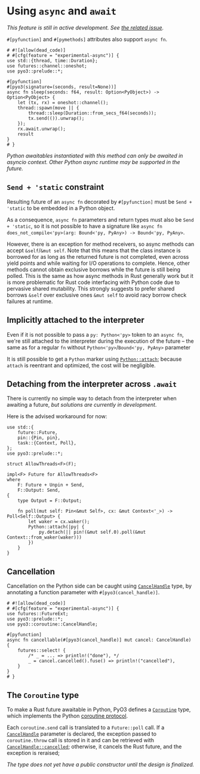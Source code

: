 # Using `async` and `await`

*This feature is still in active development. See [the related issue](https://github.com/PyO3/pyo3/issues/1632).*

`#[pyfunction]` and `#[pymethods]` attributes also support `async fn`.

```rust,no_run
# #![allow(dead_code)]
# #[cfg(feature = "experimental-async")] {
use std::{thread, time::Duration};
use futures::channel::oneshot;
use pyo3::prelude::*;

#[pyfunction]
#[pyo3(signature=(seconds, result=None))]
async fn sleep(seconds: f64, result: Option<PyObject>) -> Option<PyObject> {
    let (tx, rx) = oneshot::channel();
    thread::spawn(move || {
        thread::sleep(Duration::from_secs_f64(seconds));
        tx.send(()).unwrap();
    });
    rx.await.unwrap();
    result
}
# }
```

*Python awaitables instantiated with this method can only be awaited in *asyncio* context. Other Python async runtime may be supported in the future.*

## `Send + 'static` constraint

Resulting future of an `async fn` decorated by `#[pyfunction]` must be `Send + 'static` to be embedded in a Python object.

As a consequence, `async fn` parameters and return types must also be `Send + 'static`, so it is not possible to have a signature like `async fn does_not_compile<'py>(arg: Bound<'py, PyAny>) -> Bound<'py, PyAny>`.

However, there is an exception for method receivers, so async methods can accept `&self`/`&mut self`. Note that this means that the class instance is borrowed for as long as the returned future is not completed, even across yield points and while waiting for I/O operations to complete. Hence, other methods cannot obtain exclusive borrows while the future is still being polled. This is the same as how async methods in Rust generally work but it is more problematic for Rust code interfacing with Python code due to pervasive shared mutability. This strongly suggests to prefer shared borrows `&self` over exclusive ones `&mut self` to avoid racy borrow check failures at runtime.

## Implicitly attached to the interpreter

Even if it is not possible to pass a `py: Python<'py>` token to an `async fn`, we're still attached to the interpreter during the execution of the future – the same as for a regular `fn` without `Python<'py>`/`Bound<'py, PyAny>` parameter

It is still possible to get a `Python` marker using [`Python::attach`]({{#PYO3_DOCS_URL}}/pyo3/marker/struct.Python.html#method.attach); because `attach` is reentrant and optimized, the cost will be negligible.

## Detaching from the interpreter across `.await`

There is currently no simple way to detach from the interpreter when awaiting a future, *but solutions are currently in development*.

Here is the advised workaround for now:

```rust,ignore
use std::{
    future::Future,
    pin::{Pin, pin},
    task::{Context, Poll},
};
use pyo3::prelude::*;

struct AllowThreads<F>(F);

impl<F> Future for AllowThreads<F>
where
    F: Future + Unpin + Send,
    F::Output: Send,
{
    type Output = F::Output;

    fn poll(mut self: Pin<&mut Self>, cx: &mut Context<'_>) -> Poll<Self::Output> {
        let waker = cx.waker();
        Python::attach(|py| {
            py.detach(|| pin!(&mut self.0).poll(&mut Context::from_waker(waker)))
        })
    }
}
```

## Cancellation

Cancellation on the Python side can be caught using [`CancelHandle`]({{#PYO3_DOCS_URL}}/pyo3/coroutine/struct.CancelHandle.html) type, by annotating a function parameter with `#[pyo3(cancel_handle)]`.

```rust,no_run
# #![allow(dead_code)]
# #[cfg(feature = "experimental-async")] {
use futures::FutureExt;
use pyo3::prelude::*;
use pyo3::coroutine::CancelHandle;

#[pyfunction]
async fn cancellable(#[pyo3(cancel_handle)] mut cancel: CancelHandle) {
    futures::select! {
        /* _ = ... => println!("done"), */
        _ = cancel.cancelled().fuse() => println!("cancelled"),
    }
}
# }
```

## The `Coroutine` type

To make a Rust future awaitable in Python, PyO3 defines a [`Coroutine`]({{#PYO3_DOCS_URL}}/pyo3/coroutine/struct.Coroutine.html) type, which implements the Python [coroutine protocol](https://docs.python.org/3/library/collections.abc.html#collections.abc.Coroutine).

Each `coroutine.send` call is translated to a `Future::poll` call. If a [`CancelHandle`]({{#PYO3_DOCS_URL}}/pyo3/coroutine/struct.CancelHandle.html) parameter is declared, the exception passed to `coroutine.throw` call is stored in it and can be retrieved with [`CancelHandle::cancelled`]({{#PYO3_DOCS_URL}}/pyo3/coroutine/struct.CancelHandle.html#method.cancelled); otherwise, it cancels the Rust future, and the exception is reraised;

*The type does not yet have a public constructor until the design is finalized.*
